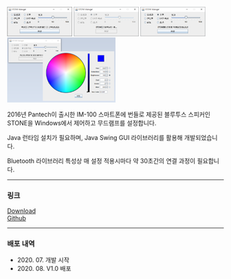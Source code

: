 <img src="program_main.png" width="30%" height="30%" alt="Screenshot"></img>
<img src="program_run_1.png" width="30%" height="30%" alt="Screenshot"></img>
<img src="program_run_2.png" width="30%" height="30%" alt="Screenshot"></img>
<br/>
<img src="program_color.png" width="50%" height="50%" alt="Screenshot"></img>

2016년 Pantech이 출시한 IM-100 스마트폰에 번들로 제공된 블루투스 스피커인 STONE을
Windows에서 제어하고 무드램프를 설정합니다.

Java 런타임 설치가 필요하며, Java Swing GUI 라이브러리를 활용해 개발되었습니다.

Bluetooth 라이브러리 특성상 매 설정 적용시마다 약 30초간의 연결 과정이 필요합니다.

***

### 링크
[Download](https://github.com/yymin1022/StoneManager_JAVA/releases)
<br/>
[Github](https://github.com/yymin1022/StoneManager_JAVA)

***

### 배포 내역
* 2020\. 07\. 개발 시작
* 2020\. 08\. V1\.0 배포